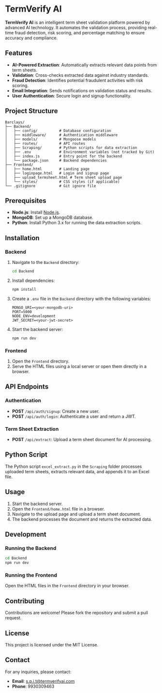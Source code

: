 # TermVerify AI

**TermVerify AI** is an intelligent term sheet validation platform powered by advanced AI technology. It automates the validation process, providing real-time fraud detection, risk scoring, and percentage matching to ensure accuracy and compliance.

## Features
- **AI-Powered Extraction**: Automatically extracts relevant data points from term sheets.
- **Validation**: Cross-checks extracted data against industry standards.
- **Fraud Detection**: Identifies potential fraudulent activities with risk scoring.
- **Email Integration**: Sends notifications on validation status and results.
- **User Authentication**: Secure login and signup functionality.

## Project Structure
```
Barclays/
├── Backend/
│   ├── config/          # Database configuration
│   ├── middleware/      # Authentication middleware
│   ├── models/          # Mongoose models
│   ├── routes/          # API routes
│   ├── Scraping/        # Python scripts for data extraction
│   ├── .env             # Environment variables (not tracked by Git)
│   ├── index.js         # Entry point for the backend
│   └── package.json     # Backend dependencies
├── Frontend/
│   ├── home.html        # Landing page
│   ├── loginpage.html   # Login and signup page
│   ├── upload_termsheet.html # Term sheet upload page
│   └── styles/          # CSS styles (if applicable)
└── .gitignore           # Git ignore file
```

## Prerequisites
- **Node.js**: Install [Node.js](https://nodejs.org/).
- **MongoDB**: Set up a MongoDB database.
- **Python**: Install Python 3.x for running the data extraction scripts.

## Installation

### Backend
1. Navigate to the `Backend` directory:
   ```bash
   cd Backend
   ```
2. Install dependencies:
   ```bash
   npm install
   ```
3. Create a `.env` file in the `Backend` directory with the following variables:
   ```
   MONGO_URI=<your-mongodb-uri>
   PORT=5000
   NODE_ENV=development
   JWT_SECRET=<your-jwt-secret>
   ```
4. Start the backend server:
   ```bash
   npm run dev
   ```

### Frontend
1. Open the `Frontend` directory.
2. Serve the HTML files using a local server or open them directly in a browser.

## API Endpoints

### Authentication
- **POST** `/api/auth/signup`: Create a new user.
- **POST** `/api/auth/login`: Authenticate a user and return a JWT.

### Term Sheet Extraction
- **POST** `/api/extract`: Upload a term sheet document for AI processing.

## Python Script
The Python script `excel_extract.py` in the `Scraping` folder processes uploaded term sheets, extracts relevant data, and appends it to an Excel file.

## Usage
1. Start the backend server.
2. Open the `Frontend/home.html` file in a browser.
3. Navigate to the upload page and upload a term sheet document.
4. The backend processes the document and returns the extracted data.

## Development
### Running the Backend
```bash
cd Backend
npm run dev
```

### Running the Frontend
Open the HTML files in the `Frontend` directory in your browser.

## Contributing
Contributions are welcome! Please fork the repository and submit a pull request.

## License
This project is licensed under the MIT License.

## Contact
For any inquiries, please contact:
- **Email**: s.p.i.t@termverifyai.com
- **Phone**: 9930309463
